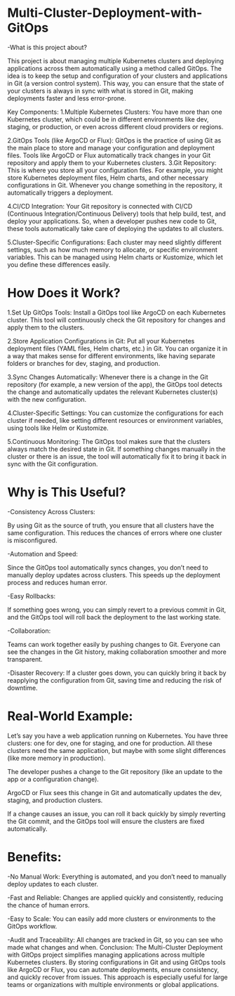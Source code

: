 # Multi-Cluster-Deployment-with-GitOps
-What is this project about?

This project is about managing multiple Kubernetes clusters and deploying applications across them automatically using a method called GitOps. The idea is to keep the setup and configuration of your clusters and applications in Git (a version control system). This way, you can ensure that the state of your clusters is always in sync with what is stored in Git, making deployments faster and less error-prone.

Key Components:
1.Multiple Kubernetes Clusters:
You have more than one Kubernetes cluster, which could be in different environments like dev, staging, or production, or even across different cloud providers or regions.

2.GitOps Tools (like ArgoCD or Flux):
GitOps is the practice of using Git as the main place to store and manage your configuration and deployment files. Tools like ArgoCD or Flux automatically track changes in your Git repository and apply them to your Kubernetes clusters.
3.Git Repository:
This is where you store all your configuration files. For example, you might store Kubernetes deployment files, Helm charts, and other necessary configurations in Git. Whenever you change something in the repository, it automatically triggers a deployment.

4.CI/CD Integration:
Your Git repository is connected with CI/CD (Continuous Integration/Continuous Delivery) tools that help build, test, and deploy your applications. So, when a developer pushes new code to Git, these tools automatically take care of deploying the updates to all clusters.

5.Cluster-Specific Configurations:
Each cluster may need slightly different settings, such as how much memory to allocate, or specific environment variables. This can be managed using Helm charts or Kustomize, which let you define these differences easily.

# How Does it Work?
1.Set Up GitOps Tools:
Install a GitOps tool like ArgoCD on each Kubernetes cluster. This tool will continuously check the Git repository for changes and apply them to the clusters.

2.Store Application Configurations in Git:
Put all your Kubernetes deployment files (YAML files, Helm charts, etc.) in Git. You can organize it in a way that makes sense for different environments, like having separate folders or branches for dev, staging, and production.

3.Sync Changes Automatically:
Whenever there is a change in the Git repository (for example, a new version of the app), the GitOps tool detects the change and automatically updates the relevant Kubernetes cluster(s) with the new configuration.

4.Cluster-Specific Settings:
You can customize the configurations for each cluster if needed, like setting different resources or environment variables, using tools like Helm or Kustomize.

5.Continuous Monitoring:
The GitOps tool makes sure that the clusters always match the desired state in Git. If something changes manually in the cluster or there is an issue, the tool will automatically fix it to bring it back in sync with the Git configuration.

# Why is This Useful?
-Consistency Across Clusters:
 
 By using Git as the source of truth, you ensure that all clusters have the same configuration. This reduces the chances of errors where one cluster is misconfigured.

-Automation and Speed:
 
 Since the GitOps tool automatically syncs changes, you don’t need to manually deploy updates across clusters. This speeds up the deployment process and reduces human error.
 
-Easy Rollbacks:
 
 If something goes wrong, you can simply revert to a previous commit in Git, and the GitOps tool will roll back the deployment to the last working state.
 
 -Collaboration:
 
  Teams can work together easily by pushing changes to Git. Everyone can see the changes in the Git history, making collaboration smoother and more transparent.

-Disaster Recovery:
 If a cluster goes down, you can quickly bring it back by reapplying the configuration from Git, saving time and reducing the risk of downtime.
 # Real-World Example:
 Let’s say you have a web application running on Kubernetes. You have three clusters: one for dev, one for staging, and one for production. All these clusters need the same application, but maybe with some slight 
 differences (like more memory in production).

The developer pushes a change to the Git repository (like an update to the app or a configuration change).

ArgoCD or Flux sees this change in Git and automatically updates the dev, staging, and production clusters.

If a change causes an issue, you can roll it back quickly by simply reverting the Git commit, and the GitOps tool will ensure the clusters are fixed automatically.
# Benefits:
 -No Manual Work: Everything is automated, and you don’t need to manually deploy updates to each cluster.
 
 -Fast and Reliable: Changes are applied quickly and consistently, reducing the chance of human errors.
 
 -Easy to Scale: You can easily add more clusters or environments to the GitOps workflow.
 
 -Audit and Traceability: All changes are tracked in Git, so you can see who made what changes and when.
Conclusion:
The Multi-Cluster Deployment with GitOps project simplifies managing applications across multiple Kubernetes clusters. By storing configurations in Git and using GitOps tools like ArgoCD or Flux, you can automate deployments, ensure consistency, and quickly recover from issues. This approach is especially useful for large teams or organizations with multiple environments or global applications.






